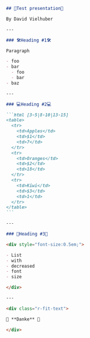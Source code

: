 ``````md
## 🚀Test presentation🚀

By David Vielhuber

---

### 🛠️Heading #1🛠️

Paragraph

- foo
- bar
  - foo
  - bar
- baz

---

### 💻Heading #2💻

```html [3-5|8-10|13-15]
<table>
  <tr>
    <td>Apples</td>
    <td>$1</td>
    <td>7</td>
  </tr>
  <tr>
    <td>Oranges</td>
    <td>$2</td>
    <td>18</td>
  </tr>
  <tr>
    <td>Kiwi</td>
    <td>$3</td>
    <td>1</td>
  </tr>
</table>
```

---

### 🎨Heading #3🎨

<div style="font-size:0.5em;">

- List
- with
- decreased
- font
- size

</div>

---

<div class="r-fit-text">

🙏 **Danke** 🙏

</div>
``````